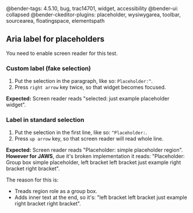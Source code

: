 @bender-tags: 4.5.10, bug, trac14701, widget, accessibility
@bender-ui: collapsed
@bender-ckeditor-plugins: placeholder, wysiwygarea, toolbar, sourcearea, floatingspace, elementspath

## Aria label for placeholders

You need to enable screen reader for this test.

### Custom label (fake selection)

1. Put the selection in the paragraph, like so: `Placeholder:^`.
1. Press `right arrow` key twice, so that widget becomes focused.

**Expected:** Screen reader reads "selected: just example placeholder widget".
### Label in standard selection

1. Put the selection in the first line, like so: `^Placeholder:`.
1. Press `up arrow` key, so that screen reader will read whole line.

**Expected:** Screen reader reads "Placeholder: simple placeholder region". **However for JAWS**, due it's broken implementation it reads: "Placeholder: Group box simple placeholder, left bracket left bracket just example right bracket right bracket".

The reason for this is:
* Treads region role as a group box.
* Adds inner text at the end, so it's: "left bracket left bracket just example right bracket right bracket".
